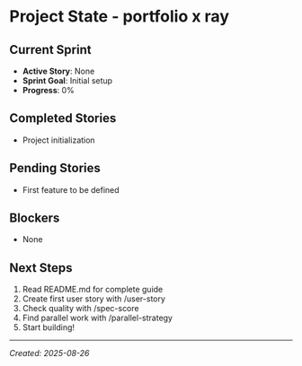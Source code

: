 # Project State - portfolio x ray

## Current Sprint
- **Active Story**: None
- **Sprint Goal**: Initial setup
- **Progress**: 0%

## Completed Stories
- Project initialization

## Pending Stories
- First feature to be defined

## Blockers
- None

## Next Steps
1. Read README.md for complete guide
2. Create first user story with /user-story
3. Check quality with /spec-score
4. Find parallel work with /parallel-strategy
5. Start building!

---
*Created: 2025-08-26*
